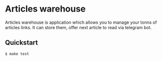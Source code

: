 # Articles warehouse

Articles warehouse is application which allows you to
manage your tonns of articles links. It can store them,
offer next article to read via telegram bot.

## Quickstart
```
$ make test
```
